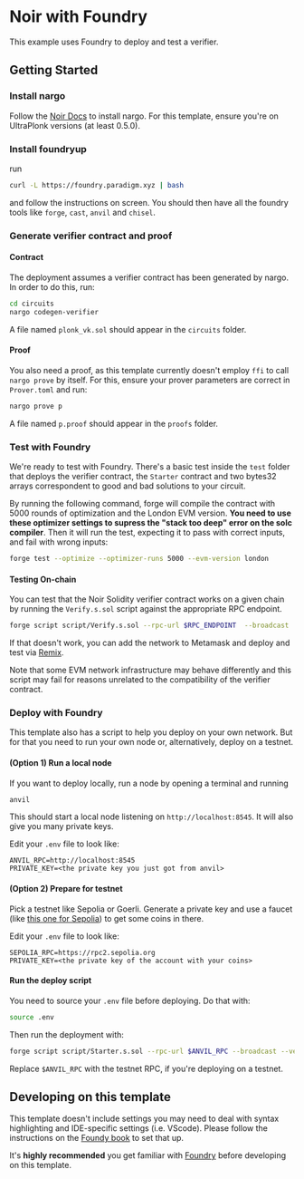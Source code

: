 # Noir with Foundry

This example uses Foundry to deploy and test a verifier.

## Getting Started

### Install nargo

Follow the [Noir Docs](https://noir-lang.org/getting_started/nargo_installation) to install nargo. For this template, ensure you're on UltraPlonk versions (at least 0.5.0).

### Install foundryup

run

```bash
curl -L https://foundry.paradigm.xyz | bash
```

and follow the instructions on screen. You should then have all the foundry tools like `forge`, `cast`, `anvil` and `chisel`.

### Generate verifier contract and proof

#### Contract

The deployment assumes a verifier contract has been generated by nargo. In order to do this, run:

```bash
cd circuits
nargo codegen-verifier
```

A file named `plonk_vk.sol` should appear in the `circuits` folder.

#### Proof

You also need a proof, as this template currently doesn't employ `ffi` to call `nargo prove` by itself. For this, ensure your prover parameters are correct in `Prover.toml` and run:

```bash
nargo prove p
```

A file named `p.proof` should appear in the `proofs` folder.

### Test with Foundry

We're ready to test with Foundry. There's a basic test inside the `test` folder that deploys the verifier contract, the `Starter` contract and two bytes32 arrays correspondent to good and bad solutions to your circuit.

By running the following command, forge will compile the contract with 5000 rounds of optimization and the London EVM version. __You need to use these optimizer settings to supress the "stack too deep" error on the solc compiler__. Then it will run the test, expecting it to pass with correct inputs, and fail with wrong inputs:

```bash
forge test --optimize --optimizer-runs 5000 --evm-version london
```

#### Testing On-chain

You can test that the Noir Solidity verifier contract works on a given chain by running the `Verify.s.sol` script against the appropriate RPC endpoint.

```bash
forge script script/Verify.s.sol --rpc-url $RPC_ENDPOINT  --broadcast     
```

If that doesn't work, you can add the network to Metamask and deploy and test via [Remix](https://remix.ethereum.org/).

Note that some EVM network infrastructure may behave differently and this script may fail for reasons unrelated to the compatibility of the verifier contract.

### Deploy with Foundry

This template also has a script to help you deploy on your own network. But for that you need to run your own node or, alternatively, deploy on a testnet.

#### (Option 1) Run a local node

If you want to deploy locally, run a node by opening a terminal and running

```bash
anvil
```

This should start a local node listening on `http://localhost:8545`. It will also give you many private keys.

Edit your `.env` file to look like:

```
ANVIL_RPC=http://localhost:8545
PRIVATE_KEY=<the private key you just got from anvil>
```

#### (Option 2) Prepare for testnet

Pick a testnet like Sepolia or Goerli. Generate a private key and use a faucet (like [this one for Sepolia](https://sepoliafaucet.com/)) to get some coins in there.

Edit your `.env` file to look like:

```env
SEPOLIA_RPC=https://rpc2.sepolia.org
PRIVATE_KEY=<the private key of the account with your coins>
```

#### Run the deploy script

You need to source your `.env` file before deploying. Do that with:

```bash
source .env
```

Then run the deployment with:

```bash
forge script script/Starter.s.sol --rpc-url $ANVIL_RPC --broadcast --verify
```

Replace `$ANVIL_RPC` with the testnet RPC, if you're deploying on a testnet.

## Developing on this template

This template doesn't include settings you may need to deal with syntax highlighting and IDE-specific settings (i.e. VScode). Please follow the instructions on the [Foundy book](https://book.getfoundry.sh/config/vscode) to set that up.

It's __highly recommended__ you get familiar with [Foundry](https://book.getfoundry.sh) before developing on this template.
